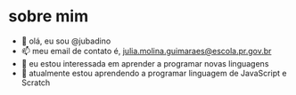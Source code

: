 # sobre mim
- 👋 olá, eu sou @jubadino
- 📫 meu email de contato é, julia.molina.guimaraes@escola.pr.gov.br
- 👀 eu estou interessada em aprender a programar novas linguagens 
- 🌱 atualmente estou aprendendo a programar linguagem de JavaScript e Scratch


